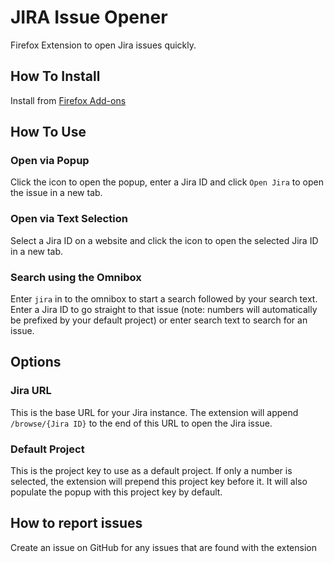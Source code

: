 # JIRA Issue Opener

Firefox Extension to open Jira issues quickly.

## How To Install

Install from [Firefox Add-ons](https://addons.mozilla.org/en-GB/firefox/addon/jira-opener/)

## How To Use

### Open via Popup

Click the icon to open the popup, enter a Jira ID and click `Open Jira` to open the issue in a new tab.

### Open via Text Selection

Select a Jira ID on a website and click the icon to open the selected Jira ID in a new tab.

### Search using the Omnibox

Enter `jira` in to the omnibox to start a search followed by your search text. Enter a Jira ID to go straight to that issue (note: numbers will automatically be prefixed by your default project) or enter search text to search for an issue.

## Options

### Jira URL

This is the base URL for your Jira instance. The extension will append `/browse/{Jira ID}` to the end of this URL to open the Jira issue.

### Default Project

This is the project key to use as a default project. If only a number is selected, the extension will prepend this project key before it. It will also populate the popup with this project key by default.

## How to report issues

Create an issue on GitHub for any issues that are found with the extension
